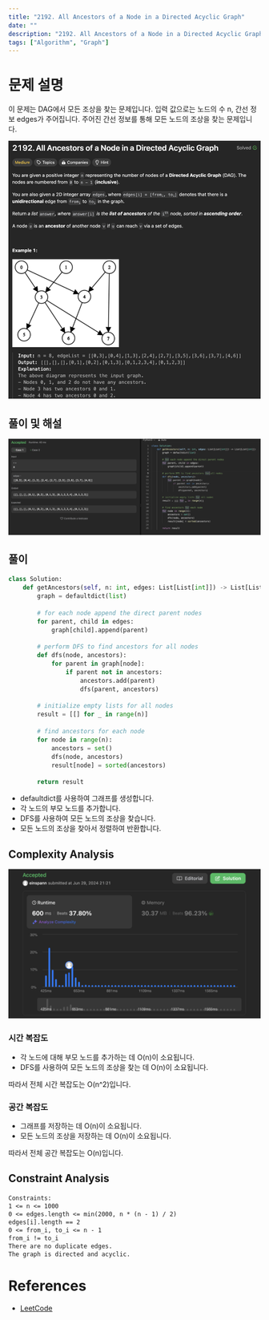 ```yaml
---
title: "2192. All Ancestors of a Node in a Directed Acyclic Graph"
date: ""
description: "2192. All Ancestors of a Node in a Directed Acyclic Graph는 DAG에서 모든 조상을 찾는 문제입니다."
tags: ["Algorithm", "Graph"]
---
```


# 문제 설명
이 문제는 DAG에서 모든 조상을 찾는 문제입니다. 입력 값으로는 노드의 수 n, 간선 정보 edges가 주어집니다. 주어진 간선 정보를 통해 모든 노드의 조상을 찾는 문제입니다.

![2192](../../../images/LEET/2192/2192.png)

## 풀이 및 해설
![test](../../../images/LEET/2192/test.png)


## 풀이
```python
class Solution:
    def getAncestors(self, n: int, edges: List[List[int]]) -> List[List[int]]:
        graph = defaultdict(list)

        # for each node append the direct parent nodes
        for parent, child in edges:
            graph[child].append(parent)

        # perform DFS to find ancestors for all nodes
        def dfs(node, ancestors):
            for parent in graph[node]:
                if parent not in ancestors:
                    ancestors.add(parent)
                    dfs(parent, ancestors)
        
        # initialize empty lists for all nodes
        result = [[] for _ in range(n)]

        # find ancestors for each node
        for node in range(n):
            ancestors = set()
            dfs(node, ancestors)
            result[node] = sorted(ancestors)

        return result
```
- defaultdict를 사용하여 그래프를 생성합니다.
- 각 노드의 부모 노드를 추가합니다.
- DFS를 사용하여 모든 노드의 조상을 찾습니다.
- 모든 노드의 조상을 찾아서 정렬하여 반환합니다.

## Complexity Analysis
![tc](../../../images/LEET/2192/tc.png)

### 시간 복잡도
- 각 노드에 대해 부모 노드를 추가하는 데 O(n)이 소요됩니다.
- DFS를 사용하여 모든 노드의 조상을 찾는 데 O(n)이 소요됩니다.

따라서 전체 시간 복잡도는 O(n^2)입니다.

### 공간 복잡도
- 그래프를 저장하는 데 O(n)이 소요됩니다.
- 모든 노드의 조상을 저장하는 데 O(n)이 소요됩니다.

따라서 전체 공간 복잡도는 O(n)입니다.

## Constraint Analysis
```
Constraints:
1 <= n <= 1000
0 <= edges.length <= min(2000, n * (n - 1) / 2)
edges[i].length == 2
0 <= from_i, to_i <= n - 1
from_i != to_i
There are no duplicate edges.
The graph is directed and acyclic.
```

# References
- [LeetCode](https://leetcode.com/problems/all-ancestors-of-a-node-in-a-directed-acyclic-graph/)